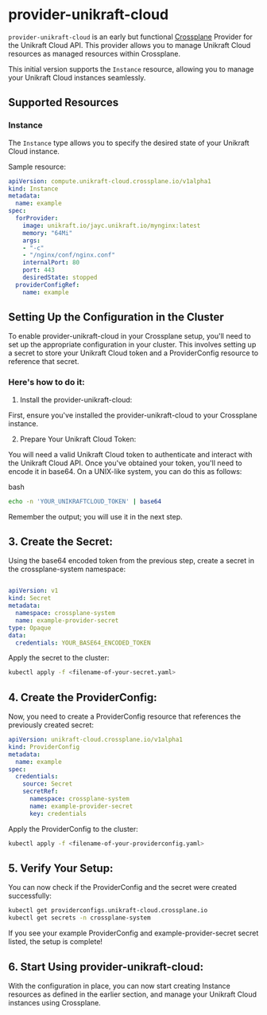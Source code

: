 # provider-unikraft-cloud

`provider-unikraft-cloud` is an early but functional [Crossplane](https://crossplane.io/) Provider for the Unikraft Cloud API. This provider allows you to manage Unikraft Cloud resources as managed resources within Crossplane.

This initial version supports the `Instance` resource, allowing you to manage your Unikraft Cloud instances seamlessly.

## Supported Resources

### Instance

The `Instance` type allows you to specify the desired state of your Unikraft Cloud instance.

Sample resource:

```yaml
apiVersion: compute.unikraft-cloud.crossplane.io/v1alpha1
kind: Instance
metadata:
  name: example
spec:
  forProvider:
    image: unikraft.io/jayc.unikraft.io/mynginx:latest
    memory: "64Mi"
    args:
    - "-c"
    - "/nginx/conf/nginx.conf"
    internalPort: 80
    port: 443
    desiredState: stopped
  providerConfigRef:
    name: example
```
## Setting Up the Configuration in the Cluster

To enable provider-unikraft-cloud in your Crossplane setup, you'll need to set up the appropriate configuration in your cluster. This involves setting up a secret to store your Unikraft Cloud token and a ProviderConfig resource to reference that secret.

### Here's how to do it:

1. Install the provider-unikraft-cloud:

First, ensure you've installed the provider-unikraft-cloud to your Crossplane instance.

2. Prepare Your Unikraft Cloud Token:

You will need a valid Unikraft Cloud token to authenticate and interact with the Unikraft Cloud API. Once you've obtained your token, you'll need to encode it in base64. On a UNIX-like system, you can do this as follows:

bash

```sh
echo -n 'YOUR_UNIKRAFTCLOUD_TOKEN' | base64
```

Remember the output; you will use it in the next step.

## 3. Create the Secret:

Using the base64 encoded token from the previous step, create a secret in the crossplane-system namespace:

```yaml

apiVersion: v1
kind: Secret
metadata:
  namespace: crossplane-system
  name: example-provider-secret
type: Opaque
data:
  credentials: YOUR_BASE64_ENCODED_TOKEN
```

Apply the secret to the cluster:

```sh
kubectl apply -f <filename-of-your-secret.yaml>
```

## 4. Create the ProviderConfig:

Now, you need to create a ProviderConfig resource that references the previously created secret:

```yaml
apiVersion: unikraft-cloud.crossplane.io/v1alpha1
kind: ProviderConfig
metadata:
  name: example
spec:
  credentials:
    source: Secret
    secretRef:
      namespace: crossplane-system
      name: example-provider-secret
      key: credentials
```
Apply the ProviderConfig to the cluster:

```sh
kubectl apply -f <filename-of-your-providerconfig.yaml>
```

## 5. Verify Your Setup:

You can now check if the ProviderConfig and the secret were created successfully:

```sh
kubectl get providerconfigs.unikraft-cloud.crossplane.io
kubectl get secrets -n crossplane-system
```

If you see your example ProviderConfig and example-provider-secret secret listed, the setup is complete!

## 6. Start Using provider-unikraft-cloud:

With the configuration in place, you can now start creating Instance resources as defined in the earlier section, and manage your Unikraft Cloud instances using Crossplane.